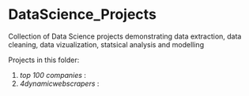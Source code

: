 # DataScience_Projects
Collection of Data Science projects demonstrating data extraction, data cleaning, data vizualization, statsical analysis and modelling

Projects in this folder:
1. *top 100 companies* :
2. *4dynamicwebscrapers* :
